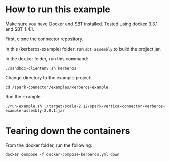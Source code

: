 # How to run this example

Make sure you have Docker and SBT installed. Tested using docker 3.3.1 and SBT 1.4.1.

First, clone the connector repository.

In this (kerberos-example) folder, run `sbt assembly` to build the project jar.

In the docker folder, run this command:
```
./sandbox-clientenv.sh kerberos
```

Change directory to the example project:
```
cd /spark-connector/examples/kerberos-example
```

Run the example:
```
./run-example.sh ./target/scala-2.12/spark-vertica-connector-kerberos-example-assembly-2.0.1.jar
``` 

# Tearing down the containers

From the docker folder, run the following:
```
docker compose -f docker-compose-kerberos.yml down
```